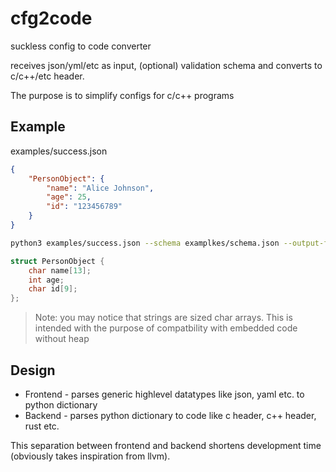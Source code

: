 # cfg2code

suckless config to code converter

receives json/yml/etc as input, (optional) validation schema and converts to c/c++/etc header.

The purpose is to simplify configs for c/c++ programs

## Example

examples/success.json

```json
{
    "PersonObject": {
        "name": "Alice Johnson",
        "age": 25,
        "id": "123456789"
    }
}
```

```sh
python3 examples/success.json --schema examplkes/schema.json --output-file out.h
```

```c
struct PersonObject {
	char name[13];
	int age;
	char id[9];
};
```

> Note: you may notice that strings are sized char arrays. This is
> intended with the purpose of compatbility with embedded code without heap

## Design

* Frontend - parses generic highlevel datatypes like json, yaml etc. to python dictionary
* Backend  - parses python dictionary to code like c header, c++ header, rust etc.

This separation between frontend and backend shortens development time (obviously takes inspiration from llvm).
